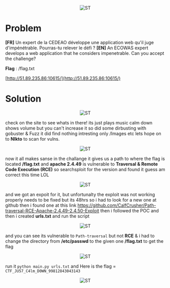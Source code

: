 
<p align="center">
  <img src="https://github.com/0xm1cr0/HackerLab_2022_final/blob/main/Web/calmdwon/imgs/clamd000wn.png" alt="ST"/>
</p>

# Problem 

**[FR]**
Un expert de la CEDEAO développe une application web qu'il juge d'impénétrable. Pourras-tu relever le défi ?
**[EN]** 
An ECOWAS expert develops a web application that he considers impenetrable. Can you accept the challenge?

**Flag** : /flag.txt

[http://51.89.235.86:10615/](http://51.89.235.86:10615/)

# Solution 


<p align="center">
  <img src="https://github.com/0xm1cr0/HackerLab_2022_final/blob/main/Web/calmdwon/imgs/clamdown.png" alt="ST"/>
</p>

check on the site to see whats in there! 
its just plays music calm down shows volume but you can't increase it 
so did some dirbusting with gobuster & Fuzz it did find nothing intresting only /Images etc 
lets hope on to **NIkto** to scan for vulns.


<p align="center">
  <img src="https://github.com/0xm1cr0/HackerLab_2022_final/blob/main/Web/calmdwon/imgs/nikto.png" alt="ST"/>
</p>

now it all makes sanse in the challange it gives us a path to where the flag is located **/flag.txt**  and **apache 2.4.49** is vulnerable to **Traversal & Remote Code Execution (RCE)** 
so searchsploit for the version and found it guess am correct this time LOL


<p align="center">
  <img src="https://github.com/0xm1cr0/HackerLab_2022_final/blob/main/Web/calmdwon/imgs/searchsploit.png" alt="ST"/>
</p>

and we got an expoit for it, but unfortunalty the exploit was not working properly needs to be fixed but its 48hrs so i had to look for a new one at github then i found one at this link https://github.com/CalfCrusher/Path-traversal-RCE-Apache-2.4.49-2.4.50-Exploit
then i followed the POC and then i created **urls.txt** and run the script 

<p align="center">
  <img src="https://github.com/0xm1cr0/HackerLab_2022_final/blob/main/Web/calmdwon/imgs/test.png" alt="ST"/>
</p>

and you can see  its vulnerable to `Path-traversal` but not **RCE** & i had to change the directory from **/etc/passwd** to the given one **/flag.txt** to get the flag

<p align="center">
  <img src="https://github.com/0xm1cr0/HackerLab_2022_final/blob/main/Web/calmdwon/imgs/dirchange.png" alt="ST"/>
</p>

run it  ``` python main.py urls.txt ``` and 
Here is the flag = ```CTF_JU57_C4lm_D0WN_99812843043143```

<p align="center">
  <img src="https://github.com/0xm1cr0/HackerLab_2022_final/blob/main/Web/calmdwon/imgs/flag_D.png" alt="ST"/>
</p>

